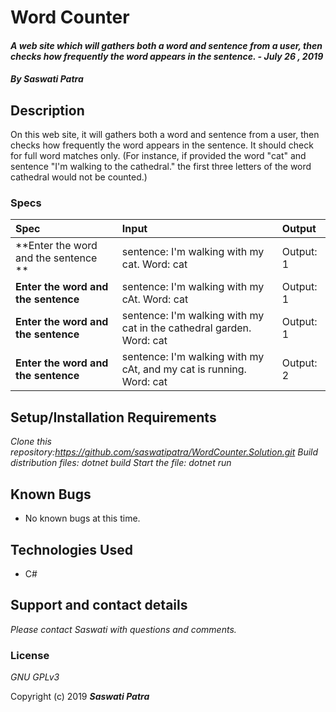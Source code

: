# Word Counter

#### _A web site which will gathers both a word and sentence from a user, then checks how frequently the word appears in the sentence. - July 26 , 2019_

#### _By **Saswati Patra**_

## Description

On this web site, it will gathers both a word and sentence from a user, then checks how frequently the word appears in the sentence. It should check for full word matches only. (For instance, if provided the word "cat" and sentence "I'm walking to the cathedral." the first three letters of the word cathedral would not be counted.)

### Specs
| Spec | Input | Output |
| :-------------     | :------------- | :------------- |
| **Enter the word and the sentence ** | sentence: I'm walking with my cat. Word: cat | Output: 1|
| **Enter the word and the sentence** |sentence: I'm walking with my cAt. Word: cat  | Output: 1|
| **Enter the word and the sentence** |sentence: I'm walking with my cat in the cathedral garden. Word: cat  | Output: 1|
| **Enter the word and the sentence** |sentence: I'm walking with my cAt, and my cat is running. Word: cat  | Output: 2|

## Setup/Installation Requirements
*_Clone this repository:https://github.com/saswatipatra/WordCounter.Solution.git_*
*_Build distribution files: dotnet build_*
*_Start the file: dotnet run_*


## Known Bugs
* No known bugs at this time.

## Technologies Used
* C#

## Support and contact details

_Please contact  Saswati with questions and comments._

### License

*GNU GPLv3*

Copyright (c) 2019 **_Saswati Patra_**
